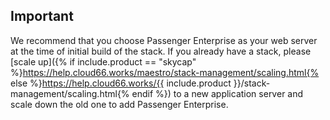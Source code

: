 


## Important

We recommend that you choose Passenger Enterprise as your web server at the time of initial build of the stack. If you already have a stack, please [scale up]({% if include.product == "skycap" %}https://help.cloud66.works/maestro/stack-management/scaling.html{% else %}https://help.cloud66.works/{{ include.product }}/stack-management/scaling.html{% endif %}) to a new application server and scale down the old one to add Passenger Enterprise.



